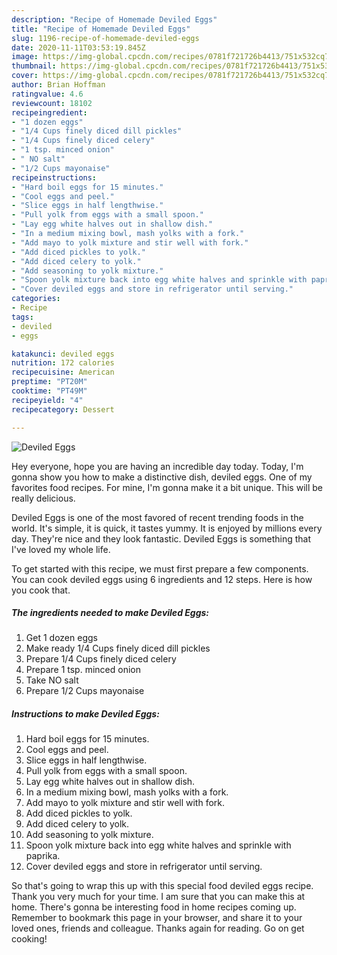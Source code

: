 ```yaml
---
description: "Recipe of Homemade Deviled Eggs"
title: "Recipe of Homemade Deviled Eggs"
slug: 1196-recipe-of-homemade-deviled-eggs
date: 2020-11-11T03:53:19.845Z
image: https://img-global.cpcdn.com/recipes/0781f721726b4413/751x532cq70/deviled-eggs-recipe-main-photo.jpg
thumbnail: https://img-global.cpcdn.com/recipes/0781f721726b4413/751x532cq70/deviled-eggs-recipe-main-photo.jpg
cover: https://img-global.cpcdn.com/recipes/0781f721726b4413/751x532cq70/deviled-eggs-recipe-main-photo.jpg
author: Brian Hoffman
ratingvalue: 4.6
reviewcount: 18102
recipeingredient:
- "1 dozen eggs"
- "1/4 Cups finely diced dill pickles"
- "1/4 Cups finely diced celery"
- "1 tsp. minced onion"
- " NO salt"
- "1/2 Cups mayonaise"
recipeinstructions:
- "Hard boil eggs for 15 minutes."
- "Cool eggs and peel."
- "Slice eggs in half lengthwise."
- "Pull yolk from eggs with a small spoon."
- "Lay egg white halves out in shallow dish."
- "In a medium mixing bowl, mash yolks with a fork."
- "Add mayo to yolk mixture and stir well with fork."
- "Add diced pickles to yolk."
- "Add diced celery to yolk."
- "Add seasoning to yolk mixture."
- "Spoon yolk mixture back into egg white halves and sprinkle with paprika."
- "Cover deviled eggs and store in refrigerator until serving."
categories:
- Recipe
tags:
- deviled
- eggs

katakunci: deviled eggs 
nutrition: 172 calories
recipecuisine: American
preptime: "PT20M"
cooktime: "PT49M"
recipeyield: "4"
recipecategory: Dessert

---
```



![Deviled Eggs](https://img-global.cpcdn.com/recipes/0781f721726b4413/751x532cq70/deviled-eggs-recipe-main-photo.jpg)

Hey everyone, hope you are having an incredible day today. Today, I'm gonna show you how to make a distinctive dish, deviled eggs. One of my favorites food recipes. For mine, I'm gonna make it a bit unique. This will be really delicious.



Deviled Eggs is one of the most favored of recent trending foods in the world. It's simple, it is quick, it tastes yummy. It is enjoyed by millions every day. They're nice and they look fantastic. Deviled Eggs is something that I've loved my whole life.


To get started with this recipe, we must first prepare a few components. You can cook deviled eggs using 6 ingredients and 12 steps. Here is how you cook that.

<!--inarticleads1-->

##### The ingredients needed to make Deviled Eggs:

1. Get 1 dozen eggs
1. Make ready 1/4 Cups finely diced dill pickles
1. Prepare 1/4 Cups finely diced celery
1. Prepare 1 tsp. minced onion
1. Take  NO salt
1. Prepare 1/2 Cups mayonaise




<!--inarticleads2-->

##### Instructions to make Deviled Eggs:

1. Hard boil eggs for 15 minutes.
1. Cool eggs and peel.
1. Slice eggs in half lengthwise.
1. Pull yolk from eggs with a small spoon.
1. Lay egg white halves out in shallow dish.
1. In a medium mixing bowl, mash yolks with a fork.
1. Add mayo to yolk mixture and stir well with fork.
1. Add diced pickles to yolk.
1. Add diced celery to yolk.
1. Add seasoning to yolk mixture.
1. Spoon yolk mixture back into egg white halves and sprinkle with paprika.
1. Cover deviled eggs and store in refrigerator until serving.




So that's going to wrap this up with this special food deviled eggs recipe. Thank you very much for your time. I am sure that you can make this at home. There's gonna be interesting food in home recipes coming up. Remember to bookmark this page in your browser, and share it to your loved ones, friends and colleague. Thanks again for reading. Go on get cooking!
